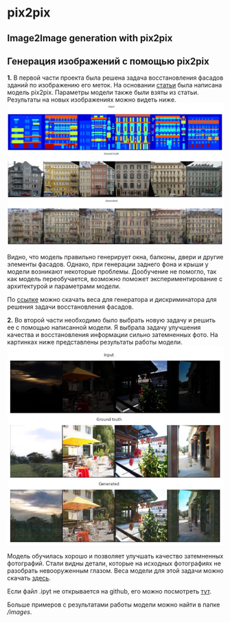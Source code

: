 # pix2pix
## Image2Image generation with pix2pix

## Генерация изображений с помощью pix2pix

**1.** В первой части проекта была решена задача восстановления фасадов зданий по изображению его меток. На основании [статьи](https://arxiv.org/pdf/1611.07004.pdf) была написана модель pix2pix. Параметры модели также были взяты из статьи. Результаты на новых изображениях можно видеть ниже.
![alt text](images/facade1.JPG)

Видно, что модель правильно генерирует окна, балконы, двери и другие элементы фасадов. Однако, при генерации заднего фона и крыши у модели возникают некоторые проблемы. Дообучение не помогло, так как модель переобучается, возможно поможет экспериментирование с архитектурой и параметрами модели.

По [ссылке](https://drive.google.com/file/d/1IgC0q6yi4pxKj8cAa7IDaY4Ze8x6sgym/view?usp=sharing) можно скачать веса для генератора и дискриминатора для решения задачи восстановления фасадов. 

**2.** Во второй части необходимо было выбрать новую задачу и решить ее с помощью написанной модели. Я выбрала задачу улучшения качества и восстановления информации сильно затемненных фото. На картинках ниже представлены результаты работы модели.
![alt text](images/light2.JPG)

Модель обучилась хорошо и позволяет улучшать качество затемненных фотографий. Стали видны детали, которые на исходных фотографиях не разобрать невооруженным глазом.
Веса модели для этой задачи можно скачать [здесь](https://drive.google.com/file/d/1-6SVuwMmZkHgLB9nF3-kng4509S80-3a/view?usp=sharing).

Если файл .ipyt не открывается на github, его можно посмотреть [тут](https://colab.research.google.com/drive/1BSyBz6s9Al2i7DNh2dVZTvJtUww16Wct?usp=sharing).

Больше примеров с результатами работы модели можно найти в папке */images*.
